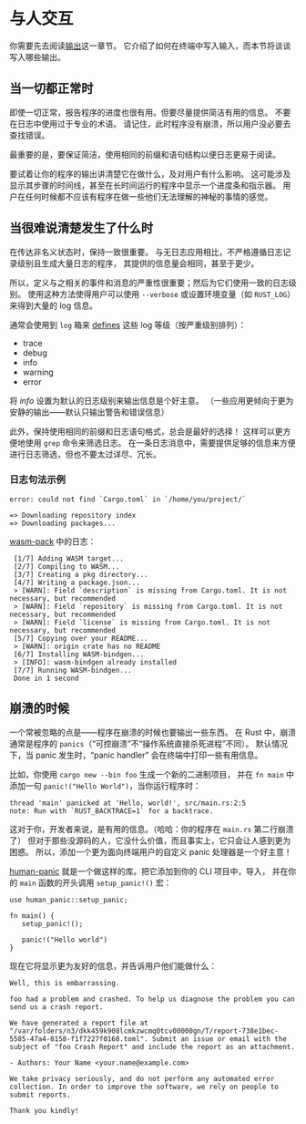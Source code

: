 # 与人交互

你需要先去阅读[输出][output]这一章节。
它介绍了如何在终端中写入输入，而本节将谈谈写入哪些输出。

[output]: ../tutorial/output_zh.html

## 当一切都正常时

即使一切正常，报告程序的进度也很有用。但要尽量提供简洁有用的信息。
不要在日志中使用过于专业的术语。
请记住，此时程序没有崩溃，所以用户没必要去查找错误。

最重要的是，要保证简洁，使用相同的前缀和语句结构以便日志更易于阅读。

要试着让你的程序的输出讲清楚它在做什么，及对用户有什么影响。
这可能涉及显示其步骤的时间线，甚至在长时间运行的程序中显示一个进度条和指示器。
用户在任何时候都不应该有程序在做一些他们无法理解的神秘的事情的感觉。

## 当很难说清楚发生了什么时

在传达非名义状态时，保持一致很重要。
与无日志应用相比，不严格遵循日志记录级别且生成大量日志的程序，
其提供的信息量会相同，甚至于更少。

所以，定义与之相关的事件和消息的严重性很重要；然后为它们使用一致的日志级别。
使用这种方法使得用户可以使用 `--verbose`
或设置环境变量（如 `RUST_LOG`）来得到大量的 log 信息。

通常会使用到 `log` 箱来 [defines][log-levels] 这些 log 等级（按严重级别排列）：

- trace
- debug
- info
- warning
- error

将 _info_ 设置为默认的日志级别来输出信息是个好主意。
（一些应用更倾向于更为安静的输出——默认只输出警告和错误信息）

此外，保持使用相同的前缀和日志语句格式，总会是最好的选择！
这样可以更方便地使用 `grep` 命令来筛选日志。
在一条日志消息中，需要提供足够的信息来方便进行日志筛选，但也不要太过详尽、冗长。

[log-levels]: https://docs.rs/log/0.4.4/log/enum.Level.html

### 日志句法示例

```console
error: could not find `Cargo.toml` in `/home/you/project/`
```

```console
=> Downloading repository index
=> Downloading packages...
```

[wasm-pack] 中的日志：

```console
 [1/7] Adding WASM target...
 [2/7] Compiling to WASM...
 [3/7] Creating a pkg directory...
 [4/7] Writing a package.json...
 > [WARN]: Field `description` is missing from Cargo.toml. It is not necessary, but recommended
 > [WARN]: Field `repository` is missing from Cargo.toml. It is not necessary, but recommended
 > [WARN]: Field `license` is missing from Cargo.toml. It is not necessary, but recommended
 [5/7] Copying over your README...
 > [WARN]: origin crate has no README
 [6/7] Installing WASM-bindgen...
 > [INFO]: wasm-bindgen already installed
 [7/7] Running WASM-bindgen...
 Done in 1 second
```

## 崩溃的时候

一个常被忽略的点是——程序在崩溃的时候也要输出一些东西。
在 Rust 中，崩溃通常是程序的 `panics`（“可控崩溃”不“操作系统直接杀死进程”不同）。
默认情况下，当 panic 发生时，“panic handler” 会在终端中打印一些有用信息。

比如，你使用 `cargo new --bin foo` 生成一个新的二进制项目，
并在 `fn main` 中添加一句 `panic!("Hello World")`，当你运行程序时：

```console
thread 'main' panicked at 'Hello, world!', src/main.rs:2:5
note: Run with `RUST_BACKTRACE=1` for a backtrace.
```

这对于你，开发者来说，是有用的信息。（哈哈：你的程序在 `main.rs` 第二行崩溃了）
但对于那些没源码的人，它没什么价值，而且事实上，它只会让人感到更为困惑。
所以，添加一个更为面向终端用户的自定义 panic 处理器是一个好主意！

[human-panic] 就是一个做这样的库。把它添加到你的 CLI 项目中，导入，
并在你的 `main` 函数的开头调用 `setup_panic!()` 宏：

```rust,ignore
use human_panic::setup_panic;

fn main() {
   setup_panic!();

   panic!("Hello world")
}
```

现在它将显示更为友好的信息，并告诉用户他们能做什么：

```console
Well, this is embarrassing.

foo had a problem and crashed. To help us diagnose the problem you can send us a crash report.

We have generated a report file at "/var/folders/n3/dkk459k908lcmkzwcmq0tcv00000gn/T/report-738e1bec-5585-47a4-8158-f1f7227f0168.toml". Submit an issue or email with the subject of "foo Crash Report" and include the report as an attachment.

- Authors: Your Name <your.name@example.com>

We take privacy seriously, and do not perform any automated error collection. In order to improve the software, we rely on people to submit reports.

Thank you kindly!
```

[human-panic]: https://crates.io/crates/human-panic
[wasm-pack]: https://crates.io/crates/wasm-pack
